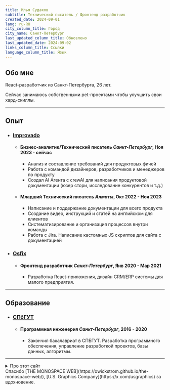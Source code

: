 ```yaml
---
title: Илья Судаков
subtitle: Технический писатель / Фронтенд разработчик
created_date: 2024-09-01
lang: ru-RU
city_column_title: Город
city_name: Санкт-Петербург
last_updated_column_title: Обновлено
last_updated_date: 2024-09-02
links_column_title: Ссылки
language_column_title: Язык
---
```


## Обо мне

React-разработчик из Санкт-Петербурга, 26 лет.

Сейчас занимаюсь собственными pet-проектами чтобы улучшить свои хард-скиллы.

---

## Опыт

<section class="experience-list">

- ### [Improvado](https://improvado.io)
  - #### <span>Бизнес-аналитик/Технический писатель</span> <span>_Санкт-Петербург_, Ноя 2023 - сейчас</span>
    - Анализ и составление требований для продуктовых фичей
    - Работа с командой дизайнеров, разработчиков и менеджеров по продукту
    - Создал AI Агента с crewAI для написания продуктовой документации (юзер стори, исследование конкурентов и т.д.)
  - #### <span>Младший Технический писатель</span> <span>_Алматы_, Окт 2022 - Ноя 2023</span>
    - Написание и поддержание документации для всего продукта
    - Создание видео, инструкций и статей на английском для клиентов
    - Систематизирование и организация процессов внутри команды
    - Работа с Jira. Написание кастомных JS скриптов для сайта с документацией
- ### [Osfix](https://osfix.ru)
  - #### <span>Фронтенд разработчик</span> <span>_Санкт-Петербург_, Янв 2020 - Мар 2021</span>
    - Разработка React-приложения, дизайн CRM/ERP системы для малого предприятия.

</section>

---

## Образование

<section class="experience-list">

- ### [СПбГУТ](https://sut.ru)
  - #### <span>Программная инженерия</span> <span>_Санкт-Петербург_, 2016 - 2020</span>
    - Закончил бакалавриат в СПБГУТ. Разработка программного обеспечения, управление разработкой проектов, базы данных, алгоритмы.

</section>

---

<details>
    <summary>Про этот сайт</summary>
    <ul>
        <li>Код: [GitHub](https://github.com/ilyasudakov/monospace)</li>
        <li>[Pandoc CLI](https://github.com/jgm/pandoc) для конвертации Markdown -> HTML</li>
        <li>0 фреймворков для рендеринга страницы, только HTML и CSS</li>
    </ul>
</details>

<footer>
Спасибо [THE MONOSPACE WEB](https://owickstrom.github.io/the-monospace-web/), [U.S. Graphics Company](https://x.com/usgraphics) за вдохновение.
</footer>

